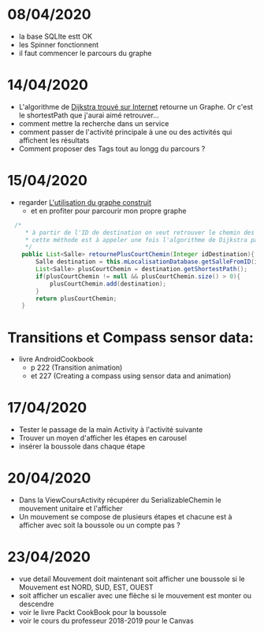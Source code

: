 # 08/04/2020
* la base SQLIte estt OK
* les Spinner fonctionnent
* il faut commencer le parcours du graphe

# 14/04/2020
* L'algorithme de [Dijkstra trouvé sur Internet](https://www.baeldung.com/java-dijkstra) retourne un Graphe. Or c'est le shortestPath que j'aurai aimé retrouver...
* comment mettre la recherche dans un service
* comment passer de l'activité principale à une ou des activités qui affichent les résultats
* Comment proposer des Tags tout au longg du parcours ?
# 15/04/2020
* regarder [L'utilisation du graphe construit](https://github.com/eugenp/tutorials/blob/c15908c3d213aaea96add429361357d7d2525a66/algorithms-miscellaneous-2/src/test/java/com/baeldung/algorithms/DijkstraAlgorithmLongRunningUnitTest.java#L48)
  * et en profiter pour parcourir mon propre graphe
```java
  /*
     * à partir de l'ID de destination on veut retrouver le chemin des salles du fichier source
     * cette méthode est à appeler une fois l'algorithme de Dijkstra passé
     */
    public List<Salle> retournePlusCourtChemin(Integer idDestination){
        Salle destination = this.mLocalisationDatabase.getSalleFromID(idDestination); //rechercher dans le grapde retourné par L'algorithme et nom le mdB!!!!!
        List<Salle> plusCourtChemin = destination.getShortestPath();
        if(plusCourtChemin != null && plusCourtChemin.size() > 0){
            plusCourtChemin.add(destination);
        }
        return plusCourtChemin;
    }
```

# Transitions et Compass sensor data:

* livre AndroidCookbook 
  * p 222 (Transition animation) 
  * et 227 (Creating a compass using sensor data and animation)
  
# 17/04/2020
* Tester le passage de la main Activity à l'activité suivante
* Trouver un moyen d'afficher les étapes en carousel
* insérer la boussole dans chaque étape

# 20/04/2020
* Dans la ViewCoursActivity récupérer du SerializableChemin le mouvement unitaire 
et l'afficher
* Un mouvement se compose de plusieurs étapes et chacune est à afficher avec soit la boussole 
ou un compte pas ?

# 23/04/2020

* vue detail Mouvement doit maintenant soit afficher une boussole si le Mouvement est NORD, SUD, EST, OUEST
* soit afficher un escalier avec une flèche si le mouvement est monter ou descendre
* voir le livre Packt CookBook pour la boussole
* voir le cours du professeur 2018-2019 pour le Canvas